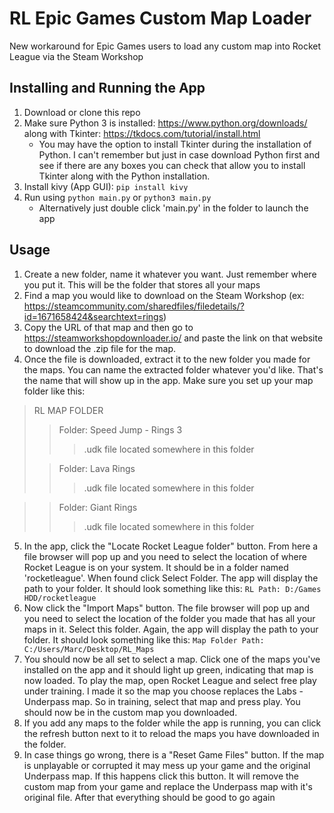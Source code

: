 ﻿# RL Epic Games Custom Map Loader
New workaround for Epic Games users to load any custom map into Rocket League via the Steam Workshop

## Installing and Running the App
1. Download or clone this repo
2. Make sure Python 3 is installed: https://www.python.org/downloads/ along with Tkinter: https://tkdocs.com/tutorial/install.html
	- You may have the option to install Tkinter during the installation of Python. I can't remember but just in case download Python first and see if there are any boxes you can check that allow you to install Tkinter along with the Python installation.
3. Install kivy (App GUI): `pip install kivy`
4. Run using `python main.py` or `python3 main.py`
	- Alternatively just double click 'main.py' in the folder to launch the app

## Usage
1. Create a new folder, name it whatever you want. Just remember where you put it. This will be the folder that stores all your maps
2. Find a map you would like to download on the Steam Workshop (ex: https://steamcommunity.com/sharedfiles/filedetails/?id=1671658424&searchtext=rings)
3. Copy the URL of that map and then go to https://steamworkshopdownloader.io/ and paste the link on that website to download the .zip file for the map. 
4. Once the file is downloaded, extract it to the new folder you made for the maps. You can name the extracted folder whatever you'd like. That's the name that will show up in the app. Make sure you set up your map folder like this:
>RL MAP FOLDER
>>Folder: Speed Jump - Rings 3
>>> .udk file located somewhere in this folder
>
>>Folder: Lava Rings
>>> .udk file located somewhere in this folder

>>Folder: Giant Rings
>>> .udk file located somewhere in this folder

5. In the app, click the "Locate Rocket League folder" button. From here a file browser will pop up and you need to select the location of where Rocket League is on your system. It should be in a folder named 'rocketleague'. When found click Select Folder. The app will display the path to your folder. It should look something like this: `RL Path: D:/Games HDD/rocketleague`
6. Now click the "Import Maps" button. The file browser will pop up and you need to select the location of the folder you made that has all your maps in it. Select this folder. Again, the app will display the path to your folder. It should look something like this: `Map Folder Path: C:/Users/Marc/Desktop/RL_Maps`
7. You should now be all set to select a map. Click one of the maps you've installed on the app and it should light up green, indicating that map is now loaded. To play the map, open Rocket League and select free play under training. I made it so the map you choose replaces the Labs - Underpass map. So in training, select that map and press play. You should now be in the custom map you downloaded.
8. If you add any maps to the folder while the app is running, you can click the refresh button next to it to reload the maps you have downloaded in the folder.
9. In case things go wrong, there is a "Reset Game Files" button. If the map is unplayable or corrupted it may mess up your game and the original Underpass map. If this happens click this button. It will remove the custom map from your game and replace the Underpass map with it's original file. After that everything should be good to go again 


